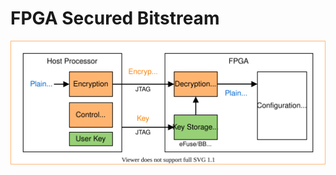 # FPGA Secured Bitstream

<p style="text-align:center">
  <img src="./docs/figures/OpenFPGA_Secure_Bitstream.svg">
<p>
  
